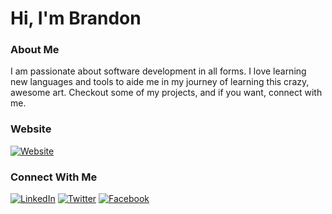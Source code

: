 # Hi, I'm Brandon
### About Me
I am passionate about software development in all forms. I love learning new languages and tools to aide me in my journey of learning this crazy, awesome art. Checkout some of my projects, and if you want, connect with me.


### Website
[website-shield]: https://user-images.githubusercontent.com/81219815/137229914-2159fced-326f-4979-b26c-13df6f19bad6.png
[website-url]: https://brandonjernigan.io
[![Website][website-shield]][website-url]


### Connect With Me
[linkedin-shield]: https://img.shields.io/badge/LinkedIn-0A66C2?logo=linkedin&logoColor=white&style=for-the-badge
[linkedin-url]: https://www.linkedin.com/in/brandonkjernigan
[twitter-shield]: https://img.shields.io/badge/Twitter-1DA1F2?logo=twitter&logoColor=white&style=for-the-badge
[twitter-url]: https://twitter.com/_BJernigan_
[facebook-shield]: https://img.shields.io/badge/Facebook-1877F2?logo=facebook&logoColor=white&style=for-the-badge
[facebook-url]: https://www.facebook.com/brandon.jernigan.5817

[![LinkedIn][linkedin-shield]][linkedin-url]
[![Twitter][twitter-shield]][twitter-url]
[![Facebook][facebook-shield]][facebook-url]
